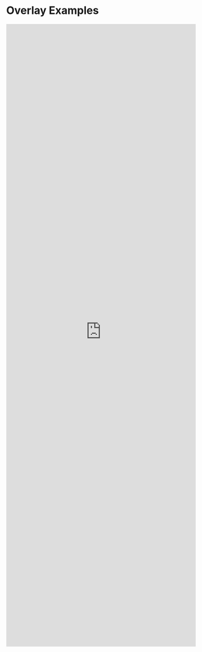 # Overlay Examples

<iframe 
    title='Overlay Examples'
    src='https://fabricweb.z5.web.core.windows.net/pr-deploy-site/refs/heads/master/fabric-website-resources/dist/index.html#/examples/overlay?docsExample=true'
    frameborder='no'
    height='1650'
    style='width: 100%;'
>
